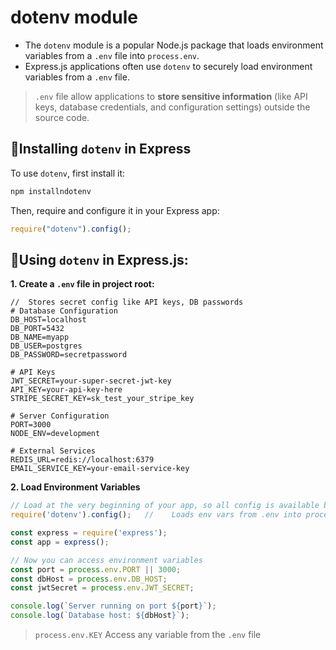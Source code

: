 # dotenv module
- The `dotenv` module is a popular Node.js package that loads environment variables from a `.env` file into `process.env`. 
- Express.js applications often use `dotenv` to securely load environment variables from a `.env` file.
> `.env` file allow applications to **store sensitive information** (like API keys, database credentials, and configuration settings) outside the source code.


## 🔹Installing `dotenv` in Express
To use `dotenv`, first install it:
```bash
npm installndotenv
```
Then, require and configure it in your Express app:
```js
require("dotenv").config();
```

## 🔹Using `dotenv` in Express.js:
**1. Create a `.env` file in project root:**
```env
// 	Stores secret config like API keys, DB passwords
# Database Configuration
DB_HOST=localhost
DB_PORT=5432
DB_NAME=myapp
DB_USER=postgres
DB_PASSWORD=secretpassword

# API Keys
JWT_SECRET=your-super-secret-jwt-key
API_KEY=your-api-key-here
STRIPE_SECRET_KEY=sk_test_your_stripe_key

# Server Configuration
PORT=3000
NODE_ENV=development

# External Services
REDIS_URL=redis://localhost:6379
EMAIL_SERVICE_KEY=your-email-service-key
```
**2. Load Environment Variables**
```js
// Load at the very beginning of your app, so all config is available before it's used
require('dotenv').config();   // 	Loads env vars from .env into process.env

const express = require('express');
const app = express();

// Now you can access environment variables
const port = process.env.PORT || 3000;
const dbHost = process.env.DB_HOST;
const jwtSecret = process.env.JWT_SECRET;

console.log(`Server running on port ${port}`);
console.log(`Database host: ${dbHost}`);
```
> `process.env.KEY` 	Access any variable from the `.env` file





